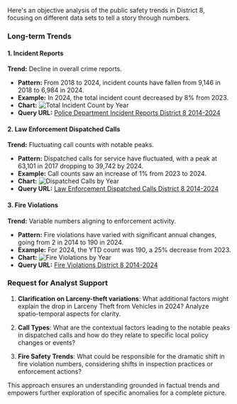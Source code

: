 Here's an objective analysis of the public safety trends in District 8, focusing on different data sets to tell a story through numbers.

### Long-term Trends

#### 1. Incident Reports
**Trend:** Decline in overall crime reports.
- **Pattern:** From 2018 to 2024, incident counts have fallen from 9,146 in 2018 to 6,984 in 2024.
- **Example:** In 2024, the total incident count decreased by 8% from 2023.
- **Chart:** ![Total Incident Count by Year](../static/chart_54814b.png)
- **Query URL:** [Police Department Incident Reports District 8 2014-2024](https://data.sfgov.org/resource/wg3w-h783.json?%24query=SELECT+Incident_Category%2C+Incident_Subcategory%2C+supervisor_district%2C+CASE+WHEN+Incident_Category+IN+%28%27Assault%27%2C+%27Homicide%27%2C+%27Rape%27%2C+%27Robbery%27%2C+%27Human+Trafficking+%28A%29%2C+Commercial+Sex+Acts%27%2C+%27Human+Trafficking%2C+Commercial+Sex+Acts%27%2C+%27Human+Trafficking+%28B%29%2C+Involuntary+Servitude%27%2C+%27Offences+Against+The+Family+And+Children%27%2C+%27Weapons+Carrying+Etc%27%2C+%27Weapons+Offense%27%2C+%27Weapons+Offence%27%29+THEN+%27Violent+Crime%27+WHEN+Incident_Category+IN+%28%27Arson%27%2C+%27Burglary%27%2C+%27Forgery+And+Counterfeiting%27%2C+%27Fraud%27%2C+%27Larceny+Theft%27%2C+%27Motor+Vehicle+Theft%27%2C+%27Motor+Vehicle+Theft%3F%27%2C+%27Stolen+Property%27%2C+%27Vandalism%27%2C+%27Embezzlement%27%2C+%27Recovered+Vehicle%27%2C+%27Vehicle+Impounded%27%2C+%27Vehicle+Misplaced%27%29+THEN+%27Property+Crime%27+WHEN+Incident_Category+IN+%28%27Drug+Offense%27%2C+%27Drug+Violation%27%29+THEN+%27Drug+Crimes%27+ELSE+%27Other+Crimes%27+END+AS+grouped_category%2C+Report_Type_Description%2C+Police_District%2C+date_trunc_y%28Report_Datetime%29+AS+year%2C+COUNT%28%2A%29+AS+incident_count+WHERE+Report_Datetime+%3E%3D%272014-01-01%27+GROUP+BY+supervisor_district%2C+grouped_category%2C+Report_Type_Description%2C+Police_District%2C+Incident_Category%2C+Incident_Subcategory%2C+year+ORDER+BY+year+LIMIT+5000+OFFSET+35000)

#### 2. Law Enforcement Dispatched Calls
**Trend:** Fluctuating call counts with notable peaks.
- **Pattern:** Dispatched calls for service have fluctuated, with a peak at 63,101 in 2017 dropping to 39,742 by 2024.
- **Example:** Call counts saw an increase of 1% from 2023 to 2024.
- **Chart:** ![Dispatched Calls by Year](../static/chart_468ced.png)
- **Query URL:** [Law Enforcement Dispatched Calls District 8 2014-2024](https://data.sfgov.org/resource/2zdj-bwza.json?%24query=SELECT+agency%2C+call_type_final_desc%2C+disposition%2C+priority_final%2C+supervisor_district%2C+police_district%2C+analysis_neighborhood%2C+date_trunc_y%28received_datetime%29+AS+year+ORDER+BY+year+LIMIT+5000+OFFSET+535000)

#### 3. Fire Violations
**Trend:** Variable numbers aligning to enforcement activity.
- **Pattern:** Fire violations have varied with significant annual changes, going from 2 in 2014 to 190 in 2024.
- **Example:** For 2024, the YTD count was 190, a 25% decrease from 2023.
- **Chart:** ![Fire Violations by Year](../static/chart_10ac58.png)
- **Query URL:** [Fire Violations District 8 2014-2024](https://data.sfgov.org/resource/4zuq-2cbe.json?%24query=SELECT+violation_item_description%2C+status%2C+battalion%2C+station%2C+neighborhood_district%2C+supervisor_district%2C+zipcode%2C+date_trunc_y%28violation_date%29+AS+year)

### Request for Analyst Support

1. **Clarification on Larceny-theft variations**: What additional factors might explain the drop in Larceny Theft from Vehicles in 2024? Analyze spatio-temporal aspects for clarity.
   
2. **Call Types**: What are the contextual factors leading to the notable peaks in dispatched calls and how do they relate to specific local policy changes or events?

3. **Fire Safety Trends**: What could be responsible for the dramatic shift in fire violation numbers, considering shifts in inspection practices or enforcement actions?

This approach ensures an understanding grounded in factual trends and empowers further exploration of specific anomalies for a complete picture.